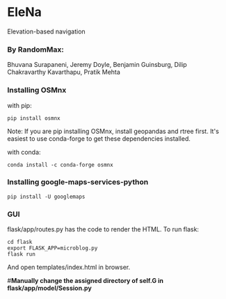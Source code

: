 # EleNa
Elevation-based navigation

### By RandomMax:
Bhuvana Surapaneni, Jeremy Doyle, Benjamin Guinsburg, Dilip Chakravarthy Kavarthapu, Pratik Mehta

### Installing OSMnx
with pip:
```
pip install osmnx
```
Note: If you are pip installing OSMnx, install geopandas and rtree first. It's easiest to use conda-forge to get these dependencies installed.

with conda:
```
conda install -c conda-forge osmnx
```

### Installing google-maps-services-python
```
pip install -U googlemaps

```
### GUI
flask/app/routes.py has the code to render the HTML.
To run flask:
```
cd flask
export FLASK_APP=microblog.py
flask run
```
And open templates/index.html in browser.

#****Manually change the assigned directory of self.G in flask/app/model/Session.py****
